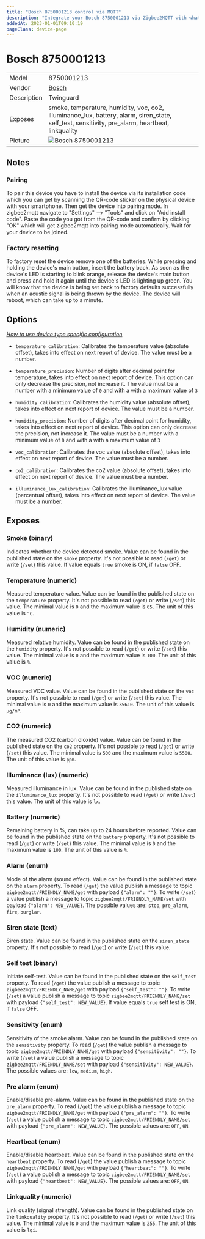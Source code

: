 ```yaml
---
title: "Bosch 8750001213 control via MQTT"
description: "Integrate your Bosch 8750001213 via Zigbee2MQTT with whatever smart home infrastructure you are using without the vendor's bridge or gateway."
addedAt: 2023-01-01T09:10:19
pageClass: device-page
---
```


<!-- !!!! -->
<!-- ATTENTION: This file is auto-generated through docgen! -->
<!-- You can only edit the "Notes"-Section between the two comment lines "Notes BEGIN" and "Notes END". -->
<!-- Do not use h1 or h2 heading within "## Notes"-Section. -->
<!-- !!!! -->

# Bosch 8750001213

|     |     |
|-----|-----|
| Model | 8750001213  |
| Vendor  | [Bosch](/supported-devices/#v=Bosch)  |
| Description | Twinguard |
| Exposes | smoke, temperature, humidity, voc, co2, illuminance_lux, battery, alarm, siren_state, self_test, sensitivity, pre_alarm, heartbeat, linkquality |
| Picture | ![Bosch 8750001213](https://www.zigbee2mqtt.io/images/devices/8750001213.png) |


<!-- Notes BEGIN: You can edit here. Add "## Notes" headline if not already present. -->
## Notes

### Pairing
To pair this device you have to install the device via its installation code which you can get by scanning the QR-code sticker on the physical device with your smartphone. Then get the device into pairing mode. In zigbee2mqtt navigate to  "Settings" --> "Tools" and click on "Add install code". Paste the code you got from the QR-code and confirm by clicking "OK" which will get zigbee2mqtt into pairing mode automatically. Wait for your device to be joined.


### Factory resetting
To factory reset the device remove one of the batteries. While pressing and holding the device's main button, insert the battery back. As soon as the device's LED is starting to blink orange, release the device's main button and press and hold it again until the device's LED is lighting up green. You will know that the device is being set back to factory defaults successfully when an acustic signal is being thrown by the device. The device will reboot, which can take up to a minute.
<!-- Notes END: Do not edit below this line -->



## Options
*[How to use device type specific configuration](../guide/configuration/devices-groups.md#specific-device-options)*

* `temperature_calibration`: Calibrates the temperature value (absolute offset), takes into effect on next report of device. The value must be a number.

* `temperature_precision`: Number of digits after decimal point for temperature, takes into effect on next report of device. This option can only decrease the precision, not increase it. The value must be a number with a minimum value of `0` and with a with a maximum value of `3`

* `humidity_calibration`: Calibrates the humidity value (absolute offset), takes into effect on next report of device. The value must be a number.

* `humidity_precision`: Number of digits after decimal point for humidity, takes into effect on next report of device. This option can only decrease the precision, not increase it. The value must be a number with a minimum value of `0` and with a with a maximum value of `3`

* `voc_calibration`: Calibrates the voc value (absolute offset), takes into effect on next report of device. The value must be a number.

* `co2_calibration`: Calibrates the co2 value (absolute offset), takes into effect on next report of device. The value must be a number.

* `illuminance_lux_calibration`: Calibrates the illuminance_lux value (percentual offset), takes into effect on next report of device. The value must be a number.


## Exposes

### Smoke (binary)
Indicates whether the device detected smoke.
Value can be found in the published state on the `smoke` property.
It's not possible to read (`/get`) or write (`/set`) this value.
If value equals `true` smoke is ON, if `false` OFF.

### Temperature (numeric)
Measured temperature value.
Value can be found in the published state on the `temperature` property.
It's not possible to read (`/get`) or write (`/set`) this value.
The minimal value is `0` and the maximum value is `65`.
The unit of this value is `°C`.

### Humidity (numeric)
Measured relative humidity.
Value can be found in the published state on the `humidity` property.
It's not possible to read (`/get`) or write (`/set`) this value.
The minimal value is `0` and the maximum value is `100`.
The unit of this value is `%`.

### VOC (numeric)
Measured VOC value.
Value can be found in the published state on the `voc` property.
It's not possible to read (`/get`) or write (`/set`) this value.
The minimal value is `0` and the maximum value is `35610`.
The unit of this value is `µg/m³`.

### CO2 (numeric)
The measured CO2 (carbon dioxide) value.
Value can be found in the published state on the `co2` property.
It's not possible to read (`/get`) or write (`/set`) this value.
The minimal value is `500` and the maximum value is `5500`.
The unit of this value is `ppm`.

### Illuminance (lux) (numeric)
Measured illuminance in lux.
Value can be found in the published state on the `illuminance_lux` property.
It's not possible to read (`/get`) or write (`/set`) this value.
The unit of this value is `lx`.

### Battery (numeric)
Remaining battery in %, can take up to 24 hours before reported.
Value can be found in the published state on the `battery` property.
It's not possible to read (`/get`) or write (`/set`) this value.
The minimal value is `0` and the maximum value is `100`.
The unit of this value is `%`.

### Alarm (enum)
Mode of the alarm (sound effect).
Value can be found in the published state on the `alarm` property.
To read (`/get`) the value publish a message to topic `zigbee2mqtt/FRIENDLY_NAME/get` with payload `{"alarm": ""}`.
To write (`/set`) a value publish a message to topic `zigbee2mqtt/FRIENDLY_NAME/set` with payload `{"alarm": NEW_VALUE}`.
The possible values are: `stop`, `pre_alarm`, `fire`, `burglar`.

### Siren state (text)
Siren state.
Value can be found in the published state on the `siren_state` property.
It's not possible to read (`/get`) or write (`/set`) this value.

### Self test (binary)
Initiate self-test.
Value can be found in the published state on the `self_test` property.
To read (`/get`) the value publish a message to topic `zigbee2mqtt/FRIENDLY_NAME/get` with payload `{"self_test": ""}`.
To write (`/set`) a value publish a message to topic `zigbee2mqtt/FRIENDLY_NAME/set` with payload `{"self_test": NEW_VALUE}`.
If value equals `true` self test is ON, if `false` OFF.

### Sensitivity (enum)
Sensitivity of the smoke alarm.
Value can be found in the published state on the `sensitivity` property.
To read (`/get`) the value publish a message to topic `zigbee2mqtt/FRIENDLY_NAME/get` with payload `{"sensitivity": ""}`.
To write (`/set`) a value publish a message to topic `zigbee2mqtt/FRIENDLY_NAME/set` with payload `{"sensitivity": NEW_VALUE}`.
The possible values are: `low`, `medium`, `high`.

### Pre alarm (enum)
Enable/disable pre-alarm.
Value can be found in the published state on the `pre_alarm` property.
To read (`/get`) the value publish a message to topic `zigbee2mqtt/FRIENDLY_NAME/get` with payload `{"pre_alarm": ""}`.
To write (`/set`) a value publish a message to topic `zigbee2mqtt/FRIENDLY_NAME/set` with payload `{"pre_alarm": NEW_VALUE}`.
The possible values are: `OFF`, `ON`.

### Heartbeat (enum)
Enable/disable heartbeat.
Value can be found in the published state on the `heartbeat` property.
To read (`/get`) the value publish a message to topic `zigbee2mqtt/FRIENDLY_NAME/get` with payload `{"heartbeat": ""}`.
To write (`/set`) a value publish a message to topic `zigbee2mqtt/FRIENDLY_NAME/set` with payload `{"heartbeat": NEW_VALUE}`.
The possible values are: `OFF`, `ON`.

### Linkquality (numeric)
Link quality (signal strength).
Value can be found in the published state on the `linkquality` property.
It's not possible to read (`/get`) or write (`/set`) this value.
The minimal value is `0` and the maximum value is `255`.
The unit of this value is `lqi`.

